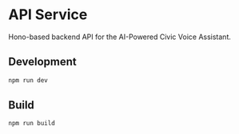 # API Service

Hono-based backend API for the AI-Powered Civic Voice Assistant.

## Development

```bash
npm run dev
```

## Build

```bash
npm run build
```
